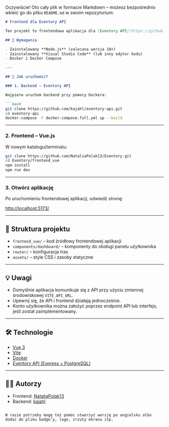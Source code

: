 Oczywiście! Oto cały plik w formacie Markdown – możesz bezpośrednio wkleić go do pliku `README.md` w swoim repozytorium:

````markdown
# Frontend dla Eventory API

Ten projekt to frontendowa aplikacja dla [Eventory API](https://github.com/kajahl/eventory-api.git) zbudowana w Vue.js.

## 🔧 Wymagania

- Zainstalowany **Node.js** (zalecana wersja 18+)
- Zainstalowany **Visual Studio Code** (lub inny edytor kodu)
- Docker i Docker Compose

---

## 🚀 Jak uruchomić?

### 1. Backend – Eventory API

Najpierw uruchom backend przy pomocy Dockera:

```bash
git clone https://github.com/kajahl/eventory-api.git
cd eventory-api
docker-compose -f docker-compose.full.yml up --build
````

---

### 2. Frontend – Vue.js

W nowym katalogu/terminalu:

```bash
git clone https://github.com/NataliaPolak13/Eventory.git
cd Eventory/frontend_vue
npm install
npm run dev
```

---

### 3. Otwórz aplikację

Po uruchomieniu frontendowej aplikacji, odwiedź stronę:

[http://localhost:5173/](http://localhost:5173/)

---

## 📁 Struktura projektu

* `frontend_vue/` – kod źródłowy frontendowej aplikacji
* `components/dashboard/` – komponenty do obsługi panelu użytkownika
* `router/` – konfiguracja tras
* `assets/` – style CSS i zasoby statyczne

---

## 💡 Uwagi

* Domyślnie aplikacja komunikuje się z API przy użyciu zmiennej środowiskowej `VITE_API_URL`.
* Upewnij się, że API i frontend działają jednocześnie.
* Konto użytkownika można założyć poprzez endpoint API lub interfejs, jeśli został zaimplementowany.

---

## 🛠 Technologie

* [Vue 3](https://vuejs.org/)
* [Vite](https://vitejs.dev/)
* [Docker](https://www.docker.com/)
* [Eventory API (Express + PostgreSQL)](https://github.com/kajahl/eventory-api.git)

---

## 🧑‍💻 Autorzy

* Frontend: [NataliaPolak13](https://github.com/NataliaPolak13)
* Backend: [kajahl](https://github.com/kajahl)

```

W razie potrzeby mogę też pomóc stworzyć wersję po angielsku albo dodać do pliku badge’y, logo, zrzuty ekranu itp.
```
